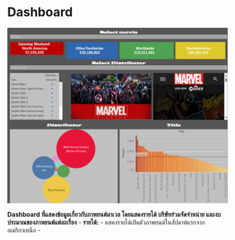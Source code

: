 # Dashboard
![dashboard](img/Dashboard.png)

**Dashboard ที่แสดงข้อมูลเกี่ยวกับภาพยนต์มาเวล โดยแสดงรายได้ บริษัทร่วมจัดจำหน่าย และงบประมาณของภาพยนต์แต่ละเรื่อง**
    - **รายได้:**
      - แสดงรายได้เปิดตัวภาพยนต์ในสัปดาห์แรกจากอเมริกาเหนือ
      - 
